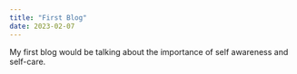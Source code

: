 ```yaml
---
title: "First Blog"
date: 2023-02-07
---
```


My first blog would be talking about the importance of self awareness and self-care. 
